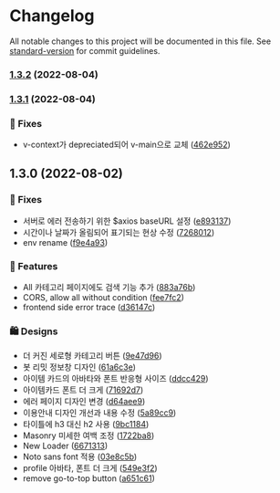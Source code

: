 # Changelog

All notable changes to this project will be documented in this file. See [standard-version](https://github.com/conventional-changelog/standard-version) for commit guidelines.

### [1.3.2](https://github.com/EinYs/nuxt-sn/compare/v1.3.1...v1.3.2) (2022-08-04)

### [1.3.1](https://github.com/EinYs/nuxt-sn/compare/v1.3.0...v1.3.1) (2022-08-04)


### 🔧 Fixes

* v-context가 depreciated되어 v-main으로 교체 ([462e952](https://github.com/EinYs/nuxt-sn/commit/462e95212a4f5c83595988e81a868de5a597e7cd))

## 1.3.0 (2022-08-02)


### 🔧 Fixes

* 서버로 에러 전송하기 위한 $axios baseURL 설정 ([e893137](https://github.com/EinYs/nuxt-sn/commit/e893137de2ba9937d898b1b5335df6407259bdd8))
* 시간이나 날짜가 올림되어 표기되는 현상 수정 ([7268012](https://github.com/EinYs/nuxt-sn/commit/7268012113b614c6783cb386dfb4e9563db01d19))
* env rename ([f9e4a93](https://github.com/EinYs/nuxt-sn/commit/f9e4a932aec81aa3ea00454431107d8c1468abbc))


### 🚀 Features

* All 카테고리 페이지에도 검색 기능 추가 ([883a76b](https://github.com/EinYs/nuxt-sn/commit/883a76b17057ba3c4790c7d57bb652258a7a73cf))
* CORS, allow all without condition ([fee7fc2](https://github.com/EinYs/nuxt-sn/commit/fee7fc2bfa547eae23a8efa98fa101d22ad7ca5d))
* frontend side error trace ([d36147c](https://github.com/EinYs/nuxt-sn/commit/d36147cbe1448f0a68dbc1c70f204e128e3d2dd3))


### 🛍 Designs

* 더 커진 세로형 카테고리 버튼 ([9e47d96](https://github.com/EinYs/nuxt-sn/commit/9e47d968dd062f052de6a82e141460fe5d6dec0f))
* 봇 리밋 정보창 디자인 ([61a6c3e](https://github.com/EinYs/nuxt-sn/commit/61a6c3e63346386d7c40b5c1572bd7b48a9b251e))
* 아이템 카드의 아바타와 폰트 반응형 사이즈 ([ddcc429](https://github.com/EinYs/nuxt-sn/commit/ddcc429fbeb81bfe2f488c6a6c646d0fb962fb68))
* 아이템카드  폰트 더 크게 ([71692d7](https://github.com/EinYs/nuxt-sn/commit/71692d7d80298db06c9bb60d9f106385fe0c7cc1))
* 에러 페이지 디자인 변경 ([d64aee9](https://github.com/EinYs/nuxt-sn/commit/d64aee9b725542357d8b24253f8d8c95d5baa25e))
* 이용안내 디자인 개선과 내용 수정 ([5a89cc9](https://github.com/EinYs/nuxt-sn/commit/5a89cc9648bc2f89ed8749b9d130af7d3e3a080c))
* 타이틀에 h3 대신 h2 사용 ([9bc1184](https://github.com/EinYs/nuxt-sn/commit/9bc11843c07d0030fa2bac16cb6b2e6a7353220e))
* Masonry 미세한 여백 조정 ([1722ba8](https://github.com/EinYs/nuxt-sn/commit/1722ba81bb03c7416748c0527dd13bd876bb68ff))
* New Loader ([6671313](https://github.com/EinYs/nuxt-sn/commit/66713130a82c5ed26a5f065218c2ffac9ea08042))
* Noto sans font 적용 ([03e8c5b](https://github.com/EinYs/nuxt-sn/commit/03e8c5b1902531afc965b4df4953092a40914525))
* profile 아바타, 폰트 더 크게 ([549e3f2](https://github.com/EinYs/nuxt-sn/commit/549e3f27fa21bfad9318069149ce661991cb7479))
* remove go-to-top button ([a651c61](https://github.com/EinYs/nuxt-sn/commit/a651c6114fae3122f44b619867e6f8a383d333bb))

